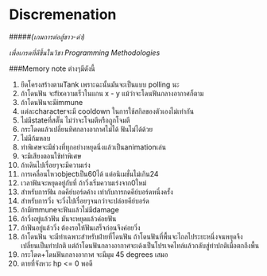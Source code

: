# Discremenation 
#####*(เกมการต่อสู้ขาว-ดำ)*


*เพื่อเกรดที่ดีขึ้นในวิชา Programming Methodologies*

###Memory note ต่างๆมีดังนี้
1. ยึดโครงสร้างตามTank เพราะฉะนั้นมันจะเป็นแบบ polling นะ
2. ถ้าโดนฟัน จะfixความเร็วในแกน x - y แม้ว่าจะโดนฟันกลางอากาศก็ตาม
3. ถ้าโดนฟันจะมีimmune
4. แต่ละcharacterจะมี cooldown ในการใช้สกิลของตัวเองไม่เท่ากัน
5. ไม่มีstateที่สตั๊น ไม่ว่าจะโจมตีหรือถูกโจมตี
6. กระโดดแล้วเปลี่ยนทิศกลางอากาศไม่ได้ ฟันไม่ได้ด้วย
7. ไม่มีก้มหลบ
8. ท่าพิเศษจะมีช่วงที่ทุกอย่างหยุดนิ่งแล้วเป็นanimationเล่น
9. จะมีเสียงตอนใช้ท่าพิเศษ
10. ถ้าเดินไปเรื่อยๆจะมีความเร่ง
11. การเคลื่อนไหวobjectเป็น60ได้ แต่อนิเมชั่นไม่เกิน24
12. เวลาฟันจะหยุดอยู่กับที่ ถ้าวิ่งเริ่มความเร่งจาก0ใหม่
13. สำหรับการฟัน กดคีย์บอร์ดค้าง เท่ากับการกดคีย์บอร์ดหนึ่งครั้ง
14. สำหรับการวิ่ง จะวิ่งไปเรื่อยๆจนกว่าจะปล่อยคีย์บอร์ด
15. ถ้ามีimmuneจะฟันแล้วไม่มีdamage
16. ถ้าวิ่งอยู่แล้วฟัน มันจะหยุดแล้วค่อยฟัน
17. ถ้าฟันอยู่แล้ววิ่ง ต้องรอให้ฟันเสร็จก่อนจึงค่อยวิ่ง
18. ถ้าโดนฟัน จะมีท่าเฉพาะสำหรับฝ่ายที่โดนฟัน ถ้าโดนฟันที่พื้นจะไถลไประยะหนึ่งจนหยุดจึงเปลี่ยนเป็นท่าปกติ แต่ถ้าโดนฟันกลางอากาศจะเด้งเป็นโปรเจคไทล์แล้วกลับสู่ท่าปกติเมื่อตกถึงพื้น
19. กระโดด+โดนฟันกลางอากาศ จะมีมุม 45 degrees เสมอ
20. ตายที่จังหวะ hp <= 0 พอดี
